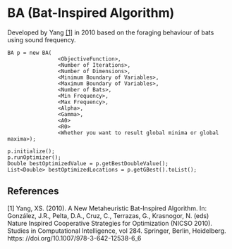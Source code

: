 # BA (Bat-Inspired Algorithm)

Developed by Yang  [[1]](#1) in 2010 based on the foraging behaviour of bats using sound frequency.

```
BA p = new BA(
                <ObjectiveFunction>,
                <Number of Iterations>,
                <Number of Dimensions>,
                <Minimum Boundary of Variables>,
                <Maximum Boundary of Variables>,
                <Number of Bats>,
                <Min Frequency>,
                <Max Frequency>,
                <Alpha>,
                <Gamma>,
                <A0>
                <R0>
                <Whether you want to result global minima or global maxima>);

p.initialize();
p.runOptimizer();
Double bestOptimizedValue = p.getBestDoubleValue();
List<Double> bestOptimizedLocations = p.getGBest().toList();
```

## References
<a id="1">[1]</a> Yang, XS. (2010). A New Metaheuristic Bat-Inspired Algorithm. In: González, J.R., Pelta, D.A., Cruz, C., Terrazas, G., Krasnogor, N. (eds) Nature Inspired Cooperative Strategies for Optimization (NICSO 2010). Studies in Computational Intelligence, vol 284. Springer, Berlin, Heidelberg. https:
//doi.org/10.1007/978-3-642-12538-6_6
